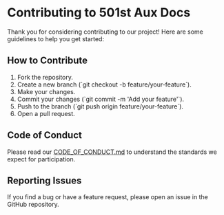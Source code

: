 # Contributing to 501st Aux Docs

Thank you for considering contributing to our project! Here are some guidelines to help you get started:

## How to Contribute
1. Fork the repository.
2. Create a new branch (\`git checkout -b feature/your-feature\`).
3. Make your changes.
4. Commit your changes (\`git commit -m 'Add your feature'\`).
5. Push to the branch (\`git push origin feature/your-feature\`).
6. Open a pull request.

## Code of Conduct
Please read our [CODE_OF_CONDUCT.md](CODE_OF_CONDUCT.md) to understand the standards we expect for participation.

## Reporting Issues
If you find a bug or have a feature request, please open an issue in the GitHub repository.
